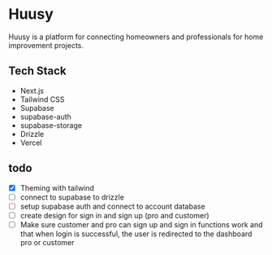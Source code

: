 # Huusy

Huusy is a platform for connecting homeowners and professionals for home improvement projects.

## Tech Stack

- Next.js
- Tailwind CSS
- Supabase
- supabase-auth
- supabase-storage
- Drizzle
- Vercel

## todo

- [x] Theming with tailwind
- [ ] connect to supabase to drizzle
- [ ] setup supabase auth and connect to account database
- [ ] create design for sign in and sign up (pro and customer)
- [ ] Make sure customer and pro can sign up and sign in functions work and that when login is successful, the user is redirected to the dashboard pro or customer

